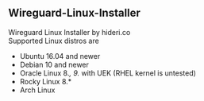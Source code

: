 ## Wireguard-Linux-Installer
Wireguard Linux Installer by hideri.co  
Supported Linux distros are
- Ubuntu 16.04 and newer
- Debian 10 and newer
- Oracle Linux 8.*, 9.* with UEK (RHEL kernel is untested)
- Rocky Linux 8.*
- Arch Linux
